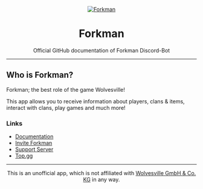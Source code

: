 <link rel="stylesheet" type="text/css" href="css/style.css">
<div align="center">

[![Forkman](https://cdn.discordapp.com/emojis/1092882485291003954.png?size=4096&quality=high)](https://discord.gg/DEEZY5cwpy)

# Forkman
Official GitHub documentation of Forkman Discord-Bot

</div>

---
## Who is Forkman?
Forkman; the best role of the game Wolvesville!

This app allows you to receive information about players, clans & items, interact with clans, play games and much more!

### Links
- [Documentation](https://forkman.vercel.app/)
- [Invite Forkman](https://discord.com/oauth2/authorize?client_id=1037396167123816499)
- [Support Server](https://discord.gg/DEEZY5cwpy)
- [Top.gg](https://top.gg/bot/1037396167123816499/)

---
<div align="center">
<footer>
  <p>This is an unofficial app, which is not affiliated with <a href="https://www.wolvesville.com">Wolvesville GmbH & Co. KG</a> in any way.</p>
</footer>
</div>
